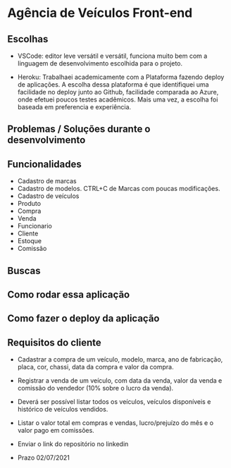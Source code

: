 # Agência de Veículos Front-end



## Escolhas

- VSCode: editor leve versátil e versátil, funciona muito bem com a linguagem de desenvolvimento escolhida para o projeto.

- Heroku: Trabalhaei academicamente com a Plataforma fazendo deploy de aplicações. A escolha dessa plataforma é que identifiquei uma facilidade no deploy junto ao Github, facilidade comparada ao Azure, onde efetuei poucos testes acadêmicos. Mais uma vez, a escolha foi baseada em preferencia e experiência.

## Problemas / Soluções durante o desenvolvimento


## Funcionalidades
- Cadastro de marcas    
- Cadastro de modelos. CTRL+C de Marcas com poucas modificações.    
- Cadastro de veículos    
- Produto
- Compra
- Venda
- Funcionario
- Cliente
- Estoque
- Comissão

## Buscas

## Como rodar essa aplicação

## Como fazer o deploy da aplicação

## Requisitos do cliente
- Cadastrar a compra de um veículo, modelo, marca, ano de fabricação, placa, cor, chassi, data da
compra e valor da compra.

- Registrar a venda de um veículo, com data da venda, valor da venda e comissão do vendedor (10%
sobre o lucro da venda).

- Deverá ser possível listar todos os veículos, veículos disponíveis e histórico de veículos vendidos.

- Listar o valor total em compras e vendas, lucro/prejuízo do mês e o valor pago em comissões.

- Enviar o link do repositório no linkedin

- Prazo 02/07/2021

